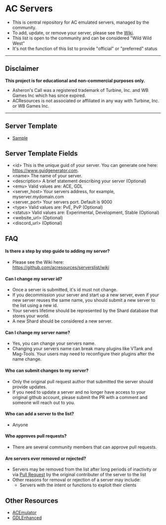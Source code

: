 # AC Servers
* This is central repository for AC emulated servers, managed by the community.  
* To add, update, or remove your server, please see the [Wiki](https://github.com/acresources/serverslist/wiki).
* This list is open to the community and can be considered "Wild Wild West"
* It's not the function of this list to provide "official" or "preferred" status

***
## Disclaimer
**This project is for educational and non-commercial purposes only.**
- Asheron's Call was a registered trademark of Turbine, Inc. and WB Games Inc which has since expired.
- ACResources is not associated or affiliated in any way with Turbine, Inc. or WB Games Inc.
***

## Server Template
* [Sample](https://raw.githubusercontent.com/acresources/serverslist/master/Template.xml)

## Server Template Fields
* <id\> This is the unique guid of your server. You can generate one here: https://www.guidgenerator.com.
* <name\> The name of your server.
* <description\> A brief statement describing your server (Optional)
* <emu\> Valid values are: ACE, GDL
* <server_host\> Your servers address, for example, myserver.mydomain.com
* <server_port\> Your servers port. Default is 9000
* <type\> Valid values are: PvE, PvP (Optional)
* <status\> Valid values are: Experimental, Development, Stable (Optional)
* <website_url\> (Optional)
* <discord_url\> (Optional)

## FAQ

#### Is there a step by step guide to adding my server?
* Please see the Wiki here: https://github.com/acresources/serverslist/wiki

#### Can I change my server id?
* Once a server is submitted, it's id must not change.
* If you decommission your server and start up a new server, even if your new server reuses the same name, you should submit a new server to the list using a new id.
* Your servers lifetime should be represented by the Shard database that stores your world.
* A new Shard should be considered a new server.

#### Can I change my server name?
* Yes, you can change your servers name.
* Changing your servers name can break many plugins like VTank and Mag-Tools. Your users may need to reconfigure their plugins after the name change.

#### Who can submit changes to my server?
* Only the original pull request author that submitted the server should provide updates.
* If you need to update a server and no longer have access to your original github account, please submit the PR with a comment and someone will reach out to you.

#### Who can add a server to the list?
* Anyone

#### Who approves pull requests?
* There are several community members that can approve pull requests.

#### Are servers ever removed or rejected?
* Servers may be removed from the list after long periods of inactivity or via [Pull Request](https://github.com/amoeba/serverslist/pulls) by the original contributer of the server to the list
* Other reasons for removal or rejection of a server may include:
  * Servers with the intent or functions to exploit their clients

## Other Resources
* [ACEmulator](https://github.com/ACEmulator/ACE)
* [GDLEnhanced](https://gitlab.com/Scribble/gdlenhanced)
